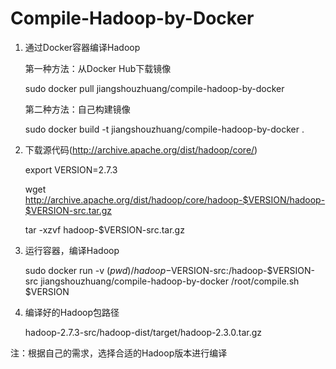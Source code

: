# Compile-Hadoop-by-Docker
1. 通过Docker容器编译Hadoop

    第一种方法：从Docker Hub下载镜像

    sudo docker pull jiangshouzhuang/compile-hadoop-by-docker
    
    第二种方法：自己构建镜像

    sudo docker build -t jiangshouzhuang/compile-hadoop-by-docker .

2. 下载源代码(http://archive.apache.org/dist/hadoop/core/)

    export VERSION=2.7.3
    
    wget http://archive.apache.org/dist/hadoop/core/hadoop-$VERSION/hadoop-$VERSION-src.tar.gz
    
    tar -xzvf hadoop-$VERSION-src.tar.gz

3. 运行容器，编译Hadoop

    sudo docker run -v $(pwd)/hadoop-$VERSION-src:/hadoop-$VERSION-src jiangshouzhuang/compile-hadoop-by-docker /root/compile.sh $VERSION

4. 编译好的Hadoop包路径

    hadoop-2.7.3-src/hadoop-dist/target/hadoop-2.3.0.tar.gz

注：根据自己的需求，选择合适的Hadoop版本进行编译
